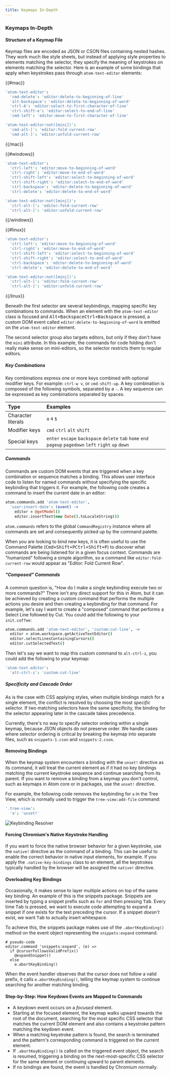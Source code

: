 ```yaml
---
title: Keymaps In-Depth
---
```

### Keymaps In-Depth

#### Structure of a Keymap File

Keymap files are encoded as JSON or CSON files containing nested hashes. They work much like style sheets, but instead of applying style properties to elements matching the selector, they specify the meaning of keystrokes on elements matching the selector. Here is an example of some bindings that apply when keystrokes pass through `atom-text-editor` elements:

{{#mac}}

```coffee
'atom-text-editor':
  'cmd-delete': 'editor:delete-to-beginning-of-line'
  'alt-backspace': 'editor:delete-to-beginning-of-word'
  'ctrl-A': 'editor:select-to-first-character-of-line'
  'ctrl-shift-e': 'editor:select-to-end-of-line'
  'cmd-left': 'editor:move-to-first-character-of-line'

'atom-text-editor:not([mini])':
  'cmd-alt-[': 'editor:fold-current-row'
  'cmd-alt-]': 'editor:unfold-current-row'
```

{{/mac}}

{{#windows}}

```coffee
'atom-text-editor':
  'ctrl-left': 'editor:move-to-beginning-of-word'
  'ctrl-right': 'editor:move-to-end-of-word'
  'ctrl-shift-left': 'editor:select-to-beginning-of-word'
  'ctrl-shift-right': 'editor:select-to-end-of-word'
  'ctrl-backspace': 'editor:delete-to-beginning-of-word'
  'ctrl-delete': 'editor:delete-to-end-of-word'

'atom-text-editor:not([mini])':
  'ctrl-alt-[': 'editor:fold-current-row'
  'ctrl-alt-]': 'editor:unfold-current-row'
```

{{/windows}}

{{#linux}}

```coffee
'atom-text-editor':
  'ctrl-left': 'editor:move-to-beginning-of-word'
  'ctrl-right': 'editor:move-to-end-of-word'
  'ctrl-shift-left': 'editor:select-to-beginning-of-word'
  'ctrl-shift-right': 'editor:select-to-end-of-word'
  'ctrl-backspace': 'editor:delete-to-beginning-of-word'
  'ctrl-delete': 'editor:delete-to-end-of-word'

'atom-text-editor:not([mini])':
  'ctrl-alt-[': 'editor:fold-current-row'
  'ctrl-alt-]': 'editor:unfold-current-row'
```

{{/linux}}

Beneath the first selector are several keybindings, mapping specific key combinations to commands. When an element with the `atom-text-editor` class is focused and <kbd class="platform-mac">Alt+Backspace</kbd><kbd class="platform-windows platform-linux">Ctrl+Backspace</kbd> is pressed, a custom DOM event called `editor:delete-to-beginning-of-word` is emitted on the `atom-text-editor` element.

The second selector group also targets editors, but only if they don't have the `mini` attribute. In this example, the commands for code folding don't really make sense on mini-editors, so the selector restricts them to regular editors.

##### Key Combinations

Key combinations express one or more keys combined with optional modifier keys. For example: `ctrl-w v`, or `cmd-shift-up`. A key combination is composed of the following symbols, separated by a `-`. A key sequence can be expressed as key combinations separated by spaces.

| Type           | Examples     |
| :------------- | :------------- |
| Character literals | `a` `4` `$` |
| Modifier keys | `cmd` `ctrl` `alt` `shift` |
| Special keys | `enter` `escape` `backspace` `delete` `tab` `home` `end` `pageup` `pagedown` `left` `right` `up` `down` |

##### Commands

Commands are custom DOM events that are triggered when a key combination or sequence matches a binding. This allows user interface code to listen for named commands without specifying the specific keybinding that triggers it. For example, the following code creates a command to insert the current date in an editor:

```coffee
atom.commands.add 'atom-text-editor',
  'user:insert-date': (event) ->
    editor = @getModel()
    editor.insertText(new Date().toLocaleString())
```

`atom.commands` refers to the global `CommandRegistry` instance where all commands are set and consequently picked up by the command palette.

When you are looking to bind new keys, it is often useful to use the Command Palette (<kbd class="platform-mac">Cmd+Shift+P</kbd><kbd class="platform-windows platform-linux">Ctrl+Shift+P</kbd>) to discover what commands are being listened for in a given focus context. Commands are "humanized" following a simple algorithm, so a command like `editor:fold-current-row` would appear as "Editor: Fold Current Row".

##### "Composed" Commands

A common question is, "How do I make a single keybinding execute two or more commands?" There isn't any direct support for this in Atom, but it can be achieved by creating a custom command that performs the multiple actions you desire and then creating a keybinding for that command. For example, let's say I want to create a "composed" command that performs a Select Line followed by Cut. You could add the following to your `init.coffee`:

```coffee
atom.commands.add 'atom-text-editor', 'custom:cut-line', ->
  editor = atom.workspace.getActiveTextEditor()
  editor.selectLinesContainingCursors()
  editor.cutSelectedText()
```

Then let's say we want to map this custom command to `alt-ctrl-z`, you could add the following to your keymap:

```coffee
'atom-text-editor':
  'alt-ctrl-z': 'custom:cut-line'
```

##### Specificity and Cascade Order

As is the case with CSS applying styles, when multiple bindings match for a single element, the conflict is resolved by choosing the most *specific* selector. If two matching selectors have the same specificity, the binding for the selector appearing later in the cascade takes precedence.

Currently, there's no way to specify selector ordering within a single keymap, because JSON objects do not preserve order. We handle cases where selector ordering is critical by breaking the keymap into separate files, such as `snippets-1.cson` and `snippets-2.cson`.

#### Removing Bindings

When the keymap system encounters a binding with the `unset!` directive as its command, it will treat the current element as if it had no key bindings matching the current keystroke sequence and continue searching from its parent. If you want to remove a binding from a keymap you don't control, such as keymaps in Atom core or in packages, use the `unset!` directive.

For example, the following code removes the keybinding for `a` in the Tree View, which is normally used to trigger the `tree-view:add-file` command:

```coffee
'.tree-view':
  'a': 'unset!'
```

![Keybinding Resolver](../../images/keybinding.png)

#### Forcing Chromium's Native Keystroke Handling

If you want to force the native browser behavior for a given keystroke, use the `native!` directive as the command of a binding. This can be useful to enable the correct behavior in native input elements, for example. If you apply the `.native-key-bindings` class to an element, all the keystrokes typically handled by the browser will be assigned the `native!` directive.

#### Overloading Key Bindings

Occasionally, it makes sense to layer multiple actions on top of the same key binding. An example of this is the snippets package. Snippets are inserted by typing a snippet prefix such as `for` and then pressing <kbd class="platform-all">Tab</kbd>. Every time <kbd class="platform-all">Tab</kbd> is pressed, we want to execute code attempting to expand a snippet if one exists for the text preceding the cursor. If a snippet *doesn't* exist, we want <kbd class="platform-all">Tab</kbd> to actually insert whitespace.

To achieve this, the snippets package makes use of the `.abortKeyBinding()` method on the event object representing the `snippets:expand` command.

```coffee-script
# pseudo-code
editor.command 'snippets:expand', (e) =>
  if @cursorFollowsValidPrefix()
    @expandSnippet()
  else
    e.abortKeyBinding()
```

When the event handler observes that the cursor does not follow a valid prefix, it calls `e.abortKeyBinding()`, telling the keymap system to continue searching for another matching binding.

#### Step-by-Step: How Keydown Events are Mapped to Commands

* A keydown event occurs on a *focused* element.
* Starting at the focused element, the keymap walks upward towards the root of
  the document, searching for the most specific CSS selector that matches the
  current DOM element and also contains a keystroke pattern matching the keydown
  event.
* When a matching keystroke pattern is found, the search is terminated and the
  pattern's corresponding command is triggered on the current element.
* If `.abortKeyBinding()` is called on the triggered event object, the search
  is resumed, triggering a binding on the next-most-specific CSS selector for
  the same element or continuing upward to parent elements.
* If no bindings are found, the event is handled by Chromium normally.
